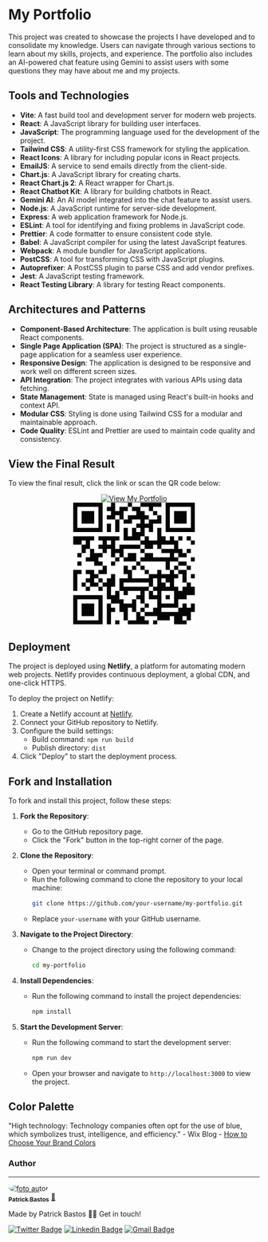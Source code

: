 # My Portfolio

This project was created to showcase the projects I have developed and to consolidate my knowledge. Users can navigate through various sections to learn about my skills, projects, and experience. The portfolio also includes an AI-powered chat feature using Gemini to assist users with some questions they may have about me and my projects.

## Tools and Technologies

- **Vite**: A fast build tool and development server for modern web projects.
- **React**: A JavaScript library for building user interfaces.
- **JavaScript**: The programming language used for the development of the project.
- **Tailwind CSS**: A utility-first CSS framework for styling the application.
- **React Icons**: A library for including popular icons in React projects.
- **EmailJS**: A service to send emails directly from the client-side.
- **Chart.js**: A JavaScript library for creating charts.
- **React Chart.js 2**: A React wrapper for Chart.js.
- **React Chatbot Kit**: A library for building chatbots in React.
- **Gemini AI**: An AI model integrated into the chat feature to assist users.
- **Node.js**: A JavaScript runtime for server-side development.
- **Express**: A web application framework for Node.js.
- **ESLint**: A tool for identifying and fixing problems in JavaScript code.
- **Prettier**: A code formatter to ensure consistent code style.
- **Babel**: A JavaScript compiler for using the latest JavaScript features.
- **Webpack**: A module bundler for JavaScript applications.
- **PostCSS**: A tool for transforming CSS with JavaScript plugins.
- **Autoprefixer**: A PostCSS plugin to parse CSS and add vendor prefixes.
- **Jest**: A JavaScript testing framework.
- **React Testing Library**: A library for testing React components.

## Architectures and Patterns

- **Component-Based Architecture**: The application is built using reusable React components.
- **Single Page Application (SPA)**: The project is structured as a single-page application for a seamless user experience.
- **Responsive Design**: The application is designed to be responsive and work well on different screen sizes.
- **API Integration**: The project integrates with various APIs using data fetching.
- **State Management**: State is managed using React's built-in hooks and context API.
- **Modular CSS**: Styling is done using Tailwind CSS for a modular and maintainable approach.
- **Code Quality**: ESLint and Prettier are used to maintain code quality and consistency.

## View the Final Result

To view the final result, click the link or scan the QR code below:

<div align="center">
  <a href="https://portfolio-patrick-bastos.netlify.app/" target="_blank" rel="noopener noreferrer">
    <img src="https://img.shields.io/badge/View-My%20Portfolio-blue" alt="View My Portfolio">
  </a>
  <br>
  <img src="./src/assets/qrcode.png" alt="QR Code">
</div>

## Deployment

The project is deployed using **Netlify**, a platform for automating modern web projects. Netlify provides continuous deployment, a global CDN, and one-click HTTPS.

To deploy the project on Netlify:

1. Create a Netlify account at [Netlify](https://www.netlify.com/).
2. Connect your GitHub repository to Netlify.
3. Configure the build settings:
   - Build command: `npm run build`
   - Publish directory: `dist`
4. Click "Deploy" to start the deployment process.

## Fork and Installation

To fork and install this project, follow these steps:

1. **Fork the Repository**:
   - Go to the GitHub repository page.
   - Click the "Fork" button in the top-right corner of the page.

2. **Clone the Repository**:
   - Open your terminal or command prompt.
   - Run the following command to clone the repository to your local machine:
     ```bash
     git clone https://github.com/your-username/my-portfolio.git
     ```
   - Replace `your-username` with your GitHub username.

3. **Navigate to the Project Directory**:
   - Change to the project directory using the following command:
     ```bash
     cd my-portfolio
     ```

4. **Install Dependencies**:
   - Run the following command to install the project dependencies:
     ```bash
     npm install
     ```

5. **Start the Development Server**:
   - Run the following command to start the development server:
     ```bash
     npm run dev
     ```
   - Open your browser and navigate to `http://localhost:3000` to view the project.

## Color Palette

"High technology: Technology companies often opt for the use of blue, which symbolizes trust, intelligence, and efficiency." - Wix Blog - [How to Choose Your Brand Colors](https://pt.wix.com/blog/2020/02/como-escolher-as-cores-da-sua-marca)

### Author

---

<a href="https://github.com/PatrickBastosDeveloper">
<img style="border-radius: 50%;" src="https://avatars3.githubusercontent.com/patrickbastosdeveloper" width="100px;" alt="foto autor"/>
 <br />
 <sub><b>Patrick Bastos</b></sub></a> <a href="https://github.com/PatrickBastosDeveloper" title="my-portfolio">🚀</a>

Made by Patrick Bastos
👋🏽 Get in touch!

[![Twitter Badge](https://img.shields.io/badge/-@PatrickBastosC-1ca0f1?style=flat-square&labelColor=1ca0f1&logo=twitter&logoColor=white&link=https://twitter.com/patrickbastosc)]()
[![Linkedin Badge](https://img.shields.io/badge/-PatrickBastosDeveloper-blue?style=flat-square&logo=Linkedin&logoColor=white&link=https://www.linkedin.com/in/patrickbastosdeveloper/)](https://www.linkedin.com/in/patrickbastosdeveloper/)
[![Gmail Badge](https://img.shields.io/badge/-patrickbastosc@gmail.com-c14438?style=flat-square&logo=Gmail&logoColor=white&link=mailto:patrickbastosc@gmail.com)](https://mail.google.com/mail/u/0/?tab=rm&ogbl#inbox)
